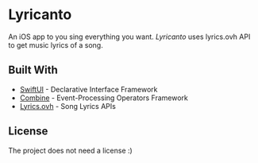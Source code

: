# Lyricanto
An iOS app to you sing everything you want.
_Lyricanto_ uses lyrics.ovh API to get music lyrics of a song.

## Built With
* [SwiftUI](https://developer.apple.com/documentation/swiftui) - Declarative Interface Framework
* [Combine](https://developer.apple.com/documentation/combine) - Event-Processing Operators Framework
* [Lyrics.ovh](https://lyricsovh.docs.apiary.io/) - Song Lyrics APIs

## License
The project does not need a license :)

